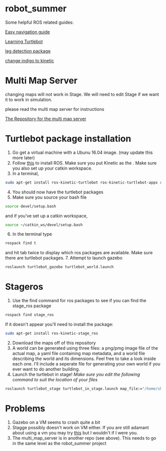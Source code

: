 # robot_summer

Some helpful ROS related guides:

[Easy navigation guide](http://kaiyuzheng.me/documents/navguide.pdf)

[Learning Turtlebot](https://learn.turtlebot.com/)

[leg detection package](http://wiki.ros.org/leg_detector)

[change indigo to kinetic](http://wiki.ros.org/turtlebot/Tutorials/indigo/Turtlebot%20Installation)

# Multi Map Server
changing maps will not work in Stage. We will need to edit Stage if we want it to work in simulation.

please read the multi map server for instructions

[The Repository for the multi map server](https://github.com/Shuistlo/multi_map_server)

# Turtlebot package installation
1. Go get a virtual machine with a Ubunu 16.04 image. (may update this more later) 
2. Follow [this](http://wiki.ros.org/ROS/Tutorials/InstallingandConfiguringROSEnvironment) to install ROS. Make sure you put Kinetic as the <distro>. Make sure you also set up your catkin workspace.
3. In a terminal, 
```bash
sudo apt-get install ros-kinetic-turtlebot ros-kinetic-turtlebot-apps ros-kinetic-turtlebot-interactions ros-kinetic-turtlebot-simulator ros-kinetic-kobuki-ftdi ros-kinetic-ar-track-alvar-msgs
```
4. You should now have the turtlebot packages
5. Make sure you source your bash file
```bash
source devel/setup.bash
```
and if you've set up a catkin workspace,
```bash
source ~/catkin_ws/devel/setup.bash
```
6. In the terminal type
```bash
rospack find t
```
and hit tab twice to display which ros packages are available. Make sure there are turtlebot packages.
7. Attempt to launch gazebo
```bash
roslaunch turtlebot_gazebo turtlebot_world.launch
```
  
  # Stageros
  1. Use the find command for ros packages to see if you can find the stage_ros package
  ```bash
rospack find stage_ros
```
  If it doesn't appear you'll need to install the package:
  ```bash
sudo apt-get install ros-kinetic-stage_ros
```
 2. Download the maps off of this repository
 3. A world can be generated using three files: a png/pmg image file of the actual map, a yaml file containing map metadata, and a world file describing the world and its dimensions. Feel free to take a look inside each one. I'll include a seperate file for generating your own world if you ever want to do another building.
 4. Launch the turtlebot in stage! *Make sure you edit the following command to suit the location of your files*
   ```bash
roslaunch turtlebot_stage turtlebot_in_stage.launch map_file:="/home/shu/maps/7thedited.yaml" world_file:="/home/shu/maps/7thedited.world" initial_pose_x:=36.5 initial_pose_y:=17 initial_pose_a:=0.0
```
  
  # Problems
  1. Gazebo on a VM seems to crash quite a bit
  2. Stagge possibly doesn't work on VM either. If you are still adamant about using a vm you may try [this](http://wiki.ros.org/turtlebot_stdr) but I wouldn't if I were you.
  3. The multi_map_server is in another repo (see above). This needs to go in the same level as the robot_summer project


